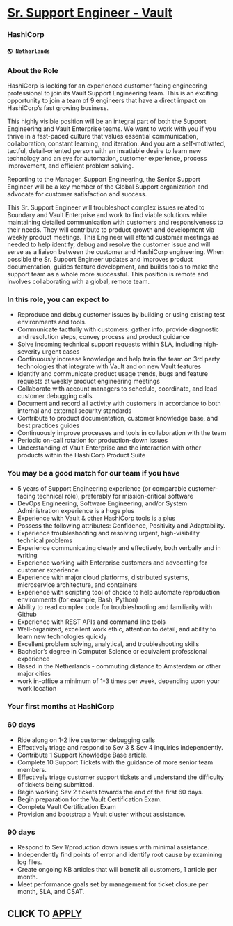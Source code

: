 # [Sr. Support Engineer - Vault](https://www.remotewlb.com/apply/sr-support-engineer-vault)  
### HashiCorp  
#### `🌎 Netherlands`  

### **About the Role**

HashiCorp is looking for an experienced customer facing engineering professional to join its Vault Support Engineering team. This is an exciting opportunity to join a team of 9 engineers that have a direct impact on HashiCorp’s fast growing business.

This highly visible position will be an integral part of both the Support Engineering and Vault Enterprise teams. We want to work with you if you thrive in a fast-paced culture that values essential communication, collaboration, constant learning, and iteration. And you are a self-motivated, tactful, detail-oriented person with an insatiable desire to learn new technology and an eye for automation, customer experience, process improvement, and efficient problem solving.

Reporting to the Manager, Support Engineering, the Senior Support Engineer will be a key member of the Global Support organization and advocate for customer satisfaction and success.

This Sr. Support Engineer will troubleshoot complex issues related to Boundary and Vault Enterprise and work to find viable solutions while maintaining detailed communication with customers and responsiveness to their needs. They will contribute to product growth and development via weekly product meetings. This Engineer will attend customer meetings as needed to help identify, debug and resolve the customer issue and will serve as a liaison between the customer and HashiCorp engineering. When possible the Sr. Support Engineer updates and improves product documentation, guides feature development, and builds tools to make the support team as a whole more successful. This position is remote and involves collaborating with a global, remote team.

### In this role, you can expect to

  * Reproduce and debug customer issues by building or using existing test environments and tools.
  * Communicate tactfully with customers: gather info, provide diagnostic and resolution steps, convey process and product guidance
  * Solve incoming technical support requests within SLA, including high-severity urgent cases
  * Continuously increase knowledge and help train the team on 3rd party technologies that integrate with Vault and on new Vault features
  * Identify and communicate product usage trends, bugs and feature requests at weekly product engineering meetings
  * Collaborate with account managers to schedule, coordinate, and lead customer debugging calls
  * Document and record all activity with customers in accordance to both internal and external security standards
  * Contribute to product documentation, customer knowledge base, and best practices guides
  * Continuously improve processes and tools in collaboration with the team
  * Periodic on-call rotation for production-down issues
  * Understanding of Vault Enterprise and the interaction with other products within the HashiCorp Product Suite

### You may be a good match for our team if you have

  * 5 years of Support Engineering experience (or comparable customer-facing technical role), preferably for mission-critical software
  * DevOps Engineering, Software Engineering, and/or System Administration experience is a huge plus
  * Experience with Vault & other HashiCorp tools is a plus
  * Possess the following attributes: Confidence, Positivity and Adaptability. 
  * Experience troubleshooting and resolving urgent, high-visibility technical problems
  * Experience communicating clearly and effectively, both verbally and in writing
  * Experience working with Enterprise customers and advocating for customer experience
  * Experience with major cloud platforms, distributed systems, microservice architecture, and containers
  * Experience with scripting tool of choice to help automate reproduction environments (for example, Bash, Python)
  * Ability to read complex code for troubleshooting and familiarity with Github
  * Experience with REST APIs and command line tools
  * Well-organized, excellent work ethic, attention to detail, and ability to learn new technologies quickly
  * Excellent problem solving, analytical, and troubleshooting skills
  * Bachelor’s degree in Computer Science or equivalent professional experience
  * Based in the Netherlands - commuting distance to Amsterdam or other major cities
  * work in-office a minimum of 1-3 times per week, depending upon your work location

###  **Your first months at HashiCorp**

###  **60 days**

  * Ride along on 1-2 live customer debugging calls
  * Effectively triage and respond to Sev 3 & Sev 4 inquiries independently.
  * Contribute 1 Support Knowledge Base article.
  * Complete 10 Support Tickets with the guidance of more senior team members.
  * Effectively triage customer support tickets and understand the difficulty of tickets being submitted.
  * Begin working Sev 2 tickets towards the end of the first 60 days.
  * Begin preparation for the Vault Certification Exam.
  * Complete Vault Certification Exam
  * Provision and bootstrap a Vault cluster without assistance.

###  **90 days**

  * Respond to Sev 1/production down issues with minimal assistance.
  * Independently find points of error and identify root cause by examining log files.
  * Create ongoing KB articles that will benefit all customers, 1 article per month.
  * Meet performance goals set by management for ticket closure per month, SLA, and CSAT.

  
## CLICK TO [APPLY](https://www.remotewlb.com/apply/sr-support-engineer-vault)


